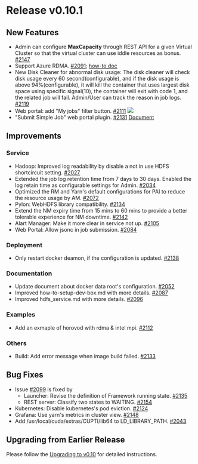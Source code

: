 # Release v0.10.1 #

## New Features ##

* Admin can configure **MaxCapacity** through REST API for a given Virtual Cluster so that the virtual cluster can use iddle resources as bonus. [#2147](https://github.com/Microsoft/pai/pull/2147)
* Support Azure RDMA. [#2091](https://github.com/Microsoft/pai/pull/2091); [how-to doc](https://github.com/Microsoft/pai/blob/master/docs/pai-management/doc/azure/enable-az-rdma.md)
* New Disk Cleaner for abnormal disk usage: The disk cleaner will check disk usage every 60 second(configurable), and if the disk usage is above 94%(configurable), it will kill the container that uses largest disk space using specific signal(10), the container will exit with code 1, and the related job will fail. Admin/User can track the reason in job logs. [#2119](https://github.com/Microsoft/pai/pull/2119)
* Web portal: add "My jobs" filter button. [#2111](https://github.com/Microsoft/pai/pull/2111) ![](https://user-images.githubusercontent.com/2500247/52035750-16262000-2566-11e9-8ae7-5e98e25cb5db.png)
* "Submit Simple Job" web portal plugin. [#2131](https://github.com/Microsoft/pai/pull/2131) [Document](https://github.com/Microsoft/pai/blob/pai-0.10.y/contrib/submit-simple-job/README.md)

## Improvements ##

### Service ###

* Hadoop: Improved log readability by disable a not in use HDFS shortcircuit setting. [#2027](https://github.com/Microsoft/pai/pull/2027)
* Extended the job log retention time from 7 days to 30 days. Enabled the log retain time as configurable settings for Admin. [#2034](https://github.com/Microsoft/pai/pull/2034)
* Optimized the RM and Yarn's default configurations for PAI to reduce the resource usage by AM. [#2072](https://github.com/Microsoft/pai/pull/2072)
* Pylon: WebHDFS library compatibility. [#2134](https://github.com/Microsoft/pai/pull/2134)
* Extend the NM expiry time from 15 mins to 60 mins to provide a better tolerable experience for NM downtime. [#2142](https://github.com/Microsoft/pai/pull/2142)
* Alart Manager: Make it more clear in service not up. [#2105](https://github.com/Microsoft/pai/pull/2105)
* Web Portal: Allow jsonc in job submission. [#2084](https://github.com/Microsoft/pai/pull/2084)

### Deployment ###

* Only restart docker deamon, if the configuration is updated. [#2138](https://github.com/Microsoft/pai/pull/2138)

### Documentation ###

* Update document about docker data root's configuration. [#2052](https://github.com/Microsoft/pai/pull/2052)
* Improved how-to-setup-dev-box.md with more details. [#2087](https://github.com/Microsoft/pai/pull/2087)
* Improved hdfs_service.md with more details. [#2096](https://github.com/Microsoft/pai/pull/2096)

### Examples ###

* Add an exmaple of horovod with rdma & intel mpi. [#2112](https://github.com/Microsoft/pai/pull/2112)

### Others ###

* Build: Add error message when image build failed. [#2133](https://github.com/Microsoft/pai/pull/2133)

## Bug Fixes ##

* Issue [#2099](https://github.com/Microsoft/pai/pull/2099) is fixed by
  * Launcher: Revise the definition of Framework running state. [#2135](https://github.com/Microsoft/pai/pull/2135)
  * REST server: Classify two states to WAITING. [#2154](https://github.com/Microsoft/pai/pull/2154)
* Kubernetes: Disable kubernetes's pod eviction. [#2124](https://github.com/Microsoft/pai/pull/2124)
* Grafana: Use yarn's metrics in cluster view. [#2148](https://github.com/Microsoft/pai/pull/2148)
* Add /usr/local/cuda/extras/CUPTI/lib64 to LD_LIBRARY_PATH. [#2043](https://github.com/Microsoft/pai/pull/2043)

## Upgrading from Earlier Release ##

Please follow the [Upgrading to v0.10](./docs/upgrade/upgrade_to_v0.10.md) for detailed instructions.

